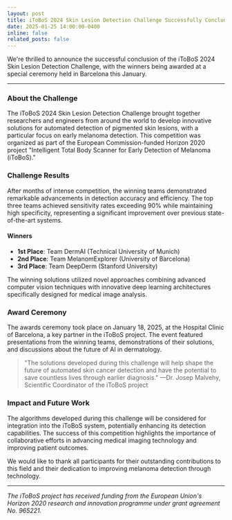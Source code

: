 ```yaml
---
layout: post
title: iToBoS 2024 Skin Lesion Detection Challenge Successfully Concluded
date: 2025-01-25 14:00:00-0400
inline: false
related_posts: false
---
```


We're thrilled to announce the successful conclusion of the iToBoS 2024 Skin Lesion Detection Challenge, with the winners being awarded at a special ceremony held in Barcelona this January.

---

### About the Challenge

The iToBoS 2024 Skin Lesion Detection Challenge brought together researchers and engineers from around the world to develop innovative solutions for automated detection of pigmented skin lesions, with a particular focus on early melanoma detection. This competition was organized as part of the European Commission-funded Horizon 2020 project "Intelligent Total Body Scanner for Early Detection of Melanoma (iToBoS)."

### Challenge Results

After months of intense competition, the winning teams demonstrated remarkable advancements in detection accuracy and efficiency. The top three teams achieved sensitivity rates exceeding 90% while maintaining high specificity, representing a significant improvement over previous state-of-the-art systems.

#### Winners

<ul>
    <li><strong>1st Place</strong>: Team DermAI (Technical University of Munich)</li>
    <li><strong>2nd Place</strong>: Team MelanomExplorer (University of Barcelona)</li>
    <li><strong>3rd Place</strong>: Team DeepDerm (Stanford University)</li>
</ul>

The winning solutions utilized novel approaches combining advanced computer vision techniques with innovative deep learning architectures specifically designed for medical image analysis.

### Award Ceremony

The awards ceremony took place on January 18, 2025, at the Hospital Clinic of Barcelona, a key partner in the iToBoS project. The event featured presentations from the winning teams, demonstrations of their solutions, and discussions about the future of AI in dermatology.

> "The solutions developed during this challenge will help shape the future of automated skin cancer detection and have the potential to save countless lives through earlier diagnosis."
> —Dr. Josep Malvehy, Scientific Coordinator of the iToBoS project

### Impact and Future Work

The algorithms developed during this challenge will be considered for integration into the iToBoS system, potentially enhancing its detection capabilities. The success of this competition highlights the importance of collaborative efforts in advancing medical imaging technology and improving patient outcomes.

We would like to thank all participants for their outstanding contributions to this field and their dedication to improving melanoma detection through technology.

---

*The iToBoS project has received funding from the European Union's Horizon 2020 research and innovation programme under grant agreement No. 965221.*

<!-- ---
layout: post
title: A long announcement with details
date: 2015-11-07 16:11:00-0400
inline: false
related_posts: false
---

Announcements and news can be much longer than just quick inline posts. In fact, they can have all the features available for the standard blog posts. See below.

---

Jean shorts raw denim Vice normcore, art party High Life PBR skateboard stumptown vinyl kitsch. Four loko meh 8-bit, tousled banh mi tilde forage Schlitz dreamcatcher twee 3 wolf moon. Chambray asymmetrical paleo salvia, sartorial umami four loko master cleanse drinking vinegar brunch. <a href="https://www.pinterest.com">Pinterest</a> DIY authentic Schlitz, hoodie Intelligentsia butcher trust fund brunch shabby chic Kickstarter forage flexitarian. Direct trade <a href="https://en.wikipedia.org/wiki/Cold-pressed_juice">cold-pressed</a> meggings stumptown plaid, pop-up taxidermy. Hoodie XOXO fingerstache scenester Echo Park. Plaid ugh Wes Anderson, freegan pug selvage fanny pack leggings pickled food truck DIY irony Banksy.

#### Hipster list

<ul>
    <li>brunch</li>
    <li>fixie</li>
    <li>raybans</li>
    <li>messenger bag</li>
</ul>

Hoodie Thundercats retro, tote bag 8-bit Godard craft beer gastropub. Truffaut Tumblr taxidermy, raw denim Kickstarter sartorial dreamcatcher. Quinoa chambray slow-carb salvia readymade, bicycle rights 90's yr typewriter selfies letterpress cardigan vegan.

---

Pug heirloom High Life vinyl swag, single-origin coffee four dollar toast taxidermy reprehenderit fap distillery master cleanse locavore. Est anim sapiente leggings Brooklyn ea. Thundercats locavore excepteur veniam eiusmod. Raw denim Truffaut Schlitz, migas sapiente Portland VHS twee Bushwick Marfa typewriter retro id keytar.

> We do not grow absolutely, chronologically. We grow sometimes in one dimension, and not in another, unevenly. We grow partially. We are relative. We are mature in one realm, childish in another.
> —Anais Nin

Fap aliqua qui, scenester pug Echo Park polaroid irony shabby chic ex cardigan church-key Odd Future accusamus. Blog stumptown sartorial squid, gastropub duis aesthetic Truffaut vero. Pinterest tilde twee, odio mumblecore jean shorts lumbersexual. -->
